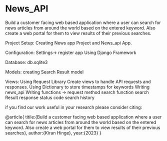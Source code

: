 # News_API
Build a customer facing web based application where a user can search for news articles from around the world based on the entered keyword. Also create a web portal for them to view results of their previous searches.

Project Setup:
Creating News app Project and News_api App.

Configuration:
Settings-> register app
Using Django Framework

Database:
db.sqlite3

Models:
creating Search Result model

Views:
Using Request Library
Create views to handle API requests and responses.
Using Dictionary to store timestamps for keywords
Writing news_api
Writing functions -> request method
search function
search Result
response status code 
search history


if you find our work  useful in your research please consider citing:


@article{
titile:{Build a customer facing web based application where a user can search for news articles from around the world based on the entered keyword. Also create a web portal for them to view results of their previous searches},
author:{Kiran Hinge},
year:{2023}
}
